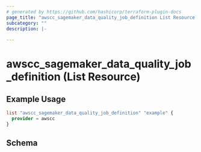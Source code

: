```yaml
---
# generated by https://github.com/hashicorp/terraform-plugin-docs
page_title: "awscc_sagemaker_data_quality_job_definition List Resource - terraform-provider-awscc"
subcategory: ""
description: |-
  
---
```


# awscc_sagemaker_data_quality_job_definition (List Resource)



## Example Usage

```terraform
list "awscc_sagemaker_data_quality_job_definition" "example" {
  provider = awscc
}
```

<!-- schema generated by tfplugindocs -->
## Schema
